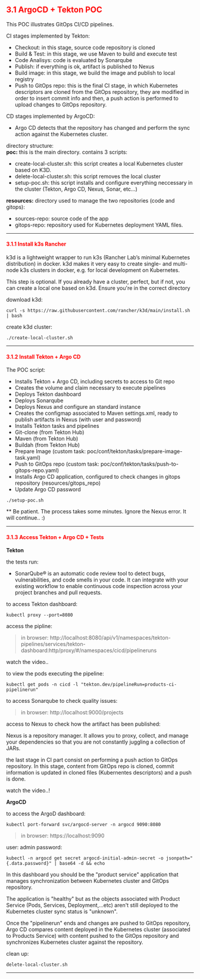 ## <font color='red'> 3.1 ArgoCD + Tekton POC</font>
This POC illustrates GitOps CI/CD pipelines. 

CI stages implemented by Tekton:
* Checkout: in this stage, source code repository is cloned
* Build & Test: in this stage, we use Maven to build and execute test
* Code Analisys: code is evaluated by Sonarqube
* Publish: if everything is ok, artifact is published to Nexus
* Build image: in this stage, we build the image and publish to local registry
* Push to GitOps repo: this is the final CI stage, in which Kubernetes descriptors are cloned from the GitOps repository, they are modified in order to insert commit info and then, a push action is performed to upload changes to GitOps repository.

CD stages implemented by ArgoCD:
* Argo CD detects that the repository has changed and perform the sync action against the Kubernetes cluster.

directory structure:  
**poc:** this is the main directory. contains 3 scripts:
* create-local-cluster.sh: this script creates a local Kubernetes cluster based on K3D.
* delete-local-cluster.sh: this script removes the local cluster
* setup-poc.sh: this script installs and configure everything neccessary in the cluster (Tekton, Argo CD, Nexus, Sonar, etc...)
  
**resources:** directory used to manage the two repositories (code and gitops):
* sources-repo: source code of the app 
* gitops-repo: repository used for Kubernetes deployment YAML files.

---

#### <font color='red'> 3.1.1 Install k3s Rancher</font>
k3d is a lightweight wrapper to run k3s (Rancher Lab’s minimal Kubernetes distribution) in docker.
k3d makes it very easy to create single- and multi-node k3s clusters in docker, e.g. for local development on Kubernetes.

This step is optional. If you already have a cluster, perfect, but if not, you can create a local one based on k3d.
Ensure you're in the correct directory

download k3d:
```
curl -s https://raw.githubusercontent.com/rancher/k3d/main/install.sh | bash
```
create k3d cluster:
```
./create-local-cluster.sh
```

---

#### <font color='red'> 3.1.2 Install Tekton + Argo CD</font>
The POC script:
* Installs Tekton + Argo CD, including secrets to access to Git repo
* Creates the volume and claim necessary to execute pipelines
* Deploys Tekton dashboard
* Deploys Sonarqube
* Deploys Nexus and configure an standard instance
* Creates the configmap associated to Maven settings.xml, ready to publish artifacts in Nexus (with user and password)
* Installs Tekton tasks and pipelines
* Git-clone (from Tekton Hub)
* Maven (from Tekton Hub)
* Buildah (from Tekton Hub)
* Prepare Image (custom task: poc/conf/tekton/tasks/prepare-image-task.yaml)
* Push to GitOps repo (custom task: poc/conf/tekton/tasks/push-to-gitops-repo.yaml)
* Installs Argo CD application, configured to check changes in gitops repository (resources/gitops_repo)
* Update Argo CD password

```
./setup-poc.sh
```
** Be patient. The process takes some minutes. Ignore the Nexus error. It will continue..  :)

---

#### <font color='red'> 3.1.3 Access Tekton + Argo CD + Tests</font>

**Tekton**  

the tests run:
* SonarQube® is an automatic code review tool to detect bugs, vulnerabilities, and code smells in your code. It can integrate with your existing workflow to enable continuous code inspection across your project branches and pull requests.


to access Tekton dashboard:
```
kubectl proxy --port=8080
```
access the pipline:

  > in browser: http://localhost:8080/api/v1/namespaces/tekton-pipelines/services/tekton-dashboard:http/proxy/#/namespaces/cicd/pipelineruns

watch the video..

to view the pods executing the pipeline:
```
kubectl get pods -n cicd -l "tekton.dev/pipelineRun=products-ci-pipelinerun"
```
to access Sonarqube to check quality issues:

  > in browser: http://localhost:9000/projects

access to Nexus to check how the artifact has been published:

Nexus is a repository manager. It allows you to proxy, collect, and manage your dependencies so that you are not constantly juggling a collection of JARs. 

the last stage in CI part consist on performing a push action to GitOps repository. In this stage, content from GitOps repo is cloned, commit information is updated in cloned files (Kubernentes descriptors) and a push is done. 

watch the video..!

**ArgoCD**  

to access the ArgoD dashboard:
```
kubectl port-forward svc/argocd-server -n argocd 9090:8080
```

  > in browser: https://localhost:9090

user: admin
password: 
```
kubectl -n argocd get secret argocd-initial-admin-secret -o jsonpath="{.data.password}" | base64 -d && echo
```

In this dashboard you should be the "product service" application that manages synchronization between Kubernetes cluster and GitOps repository.

The application is "healthy" but as the objects associated with Product Service (Pods, Services, Deployment,...etc) aren't still deployed to the Kubernetes cluster sync status is "unknown".

Once the "pipelinerun" ends and changes are pushed to GitOps repository, Argo CD compares content deployed in the Kubernetes cluster (associated to Products Service) with content pushed to the GitOps repository and synchronizes Kubernetes cluster against the repository.

clean up:
```
delete-local-cluster.sh
```

---

